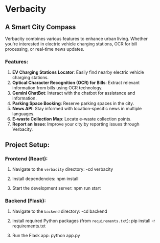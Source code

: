 # Verbacity

## A Smart City Compass

Verbacity combines various features to enhance urban living. Whether you're interested in electric vehicle charging stations, OCR for bill processing, or real-time news updates.

### Features:

1. **EV Charging Stations Locator**: Easily find nearby electric vehicle charging stations.
2. **Optical Character Recognition (OCR) for Bills**: Extract relevant information from bills using OCR technology.
3. **Gemini ChatBot**: Interact with the chatbot for assistance and information.
4. **Parking Space Booking**: Reserve parking spaces in the city.
5. **News API**: Stay informed with location-specific news in multiple languages.
6. **E-waste Collection Map**: Locate e-waste collection points.
7. **Report an Issue**:  Improve your city by reporting issues through Verbacity.

## Project Setup:

### Frontend (React):

1. Navigate to the `verbacity` directory:
-cd verbacity


2. Install dependencies:
npm install


3. Start the development server:
npm run start


### Backend (Flask):

1. Navigate to the `backend` directory:
-cd backend


2. Install required Python packages (from `requirements.txt`):
pip install -r requirements.txt


3. Run the Flask app:
python app.py

